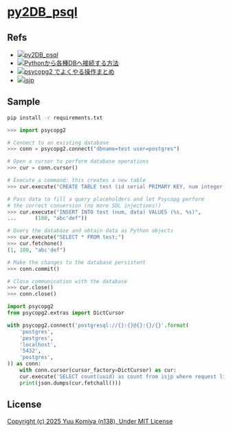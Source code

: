 # [py2DB_psql](https://github.com/n138-kz/py2DB_psql)

## Refs

- [![](https://www.google.com/s2/favicons?size=64&domain=https://github.com)py2DB_psql](https://github.com/n138-kz/py2DB_psql/)
- [![](https://www.google.com/s2/favicons?size=64&domain=https://qiita.com)Pythonから各種DBへ接続する方法](https://qiita.com/overflowfl/items/5abdf49322942276fb2c#2-3postgresql)
- [![](https://www.google.com/s2/favicons?size=64&domain=https://qiita.com)psycopg2 でよくやる操作まとめ](https://qiita.com/hoto17296/items/0ca1569d6fa54c7c4732#%E5%AE%9F%E8%A1%8C%E7%B5%90%E6%9E%9C%E3%82%92%E8%BE%9E%E6%9B%B8%E5%BD%A2%E5%BC%8F%E3%81%A7%E5%8F%96%E5%BE%97%E3%81%99%E3%82%8B)
- [![](https://www.google.com/s2/favicons?size=64&domain=https://github.com)isjp](https://github.com/n138-kz/isjp/)

## Sample

```sh
pip install -r requirements.txt
```

```python
>>> import psycopg2

# Connect to an existing database
>>> conn = psycopg2.connect("dbname=test user=postgres")

# Open a cursor to perform database operations
>>> cur = conn.cursor()

# Execute a command: this creates a new table
>>> cur.execute("CREATE TABLE test (id serial PRIMARY KEY, num integer, data varchar);")

# Pass data to fill a query placeholders and let Psycopg perform
# the correct conversion (no more SQL injections!)
>>> cur.execute("INSERT INTO test (num, data) VALUES (%s, %s)",
...      (100, "abc'def"))

# Query the database and obtain data as Python objects
>>> cur.execute("SELECT * FROM test;")
>>> cur.fetchone()
(1, 100, "abc'def")

# Make the changes to the database persistent
>>> conn.commit()

# Close communication with the database
>>> cur.close()
>>> conn.close()

```

```python
import psycopg2
from psycopg2.extras import DictCursor

with psycopg2.connect('postgresql://{}:{}@{}:{}/{}'.format(
    'postgres',
    'postgres',
    'localhost',
    '5432',
    'postgres',
)) as conn:
    with conn.cursor(cursor_factory=DictCursor) as cur:
    cur.execute('SELECT count(uuid) as count from isjp where request like %s ', ('%.%',))
    print(json.dumps(cur.fetchall()))

```

## License

[Copyright (c) 2025 Yuu Komiya (n138), Under MIT License](LICENSE)  
